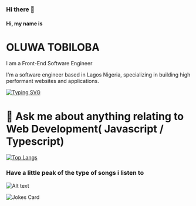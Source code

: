 


### Hi there 👋

#### Hi, my name is

# OLUWA TOBILOBA

I am a Front-End Software Engineer

I'm a software engineer based in Lagos Nigeria, specializing in building high performant websites and applications.

[![Typing SVG](https://readme-typing-svg.herokuapp.com?color=%23EAFEFF&size=18&center=true&vCenter=true&lines=I+Build+Things+That+Live+On+the+WEB+)](https://git.io/typing-svg)

# 💬 Ask me about anything relating to Web Development( Javascript / Typescript)
<!--
**teb111/teb111** is a ✨ _special_ ✨ repository because its `README.md` (this file) appears on your GitHub profile.

Here are some ideas to get you started:

- 🔭 I’m currently working on ...
- 🌱 I’m currently learning ...
- 👯 I’m looking to collaborate on ...
- 🤔 I’m looking for help with ...

- 📫 How to reach me: ...
- 😄 Pronouns: ...
- ⚡ Fun fact: ...
-->

[![Top Langs](https://github-readme-stats.vercel.app/api/top-langs/?username=teb111)](https://github.com/teb111/github-readme-stats)

### Have a little peak of the type of songs i listen to
![Alt text](https://spotify-recently-played-readme.vercel.app/api?user=ozoc0nw0j24yfbraisj2u2m4u)

<!-- Markdown -->

![Jokes Card](https://readme-jokes.vercel.app/api)


